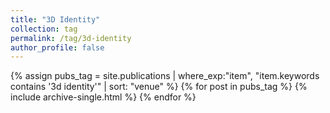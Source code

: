 ```yaml
---
title: "3D Identity"
collection: tag
permalink: /tag/3d-identity
author_profile: false
---
```

{% assign pubs_tag = site.publications | where_exp:"item", "item.keywords contains '3d identity'" | sort: "venue" %}
{% for post in pubs_tag %}
  {% include archive-single.html %}
{% endfor %}